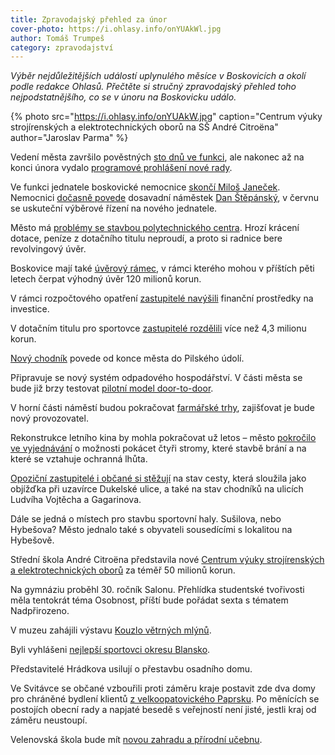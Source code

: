 ```yaml
---
title: Zpravodajský přehled za únor
cover-photo: https://i.ohlasy.info/onYUAkWl.jpg
author: Tomáš Trumpeš
category: zpravodajství
---
```


*Výběr nejdůležitějších událostí uplynulého měsíce v Boskovicích a okolí podle redakce Ohlasů. Přečtěte si stručný zpravodajský přehled toho nejpodstatnějšího, co se v únoru na Boskovicku událo.*

{% photo src="https://i.ohlasy.info/onYUAkW.jpg" caption="Centrum výuky strojírenských a elektrotechnických oborů na SŠ André Citroëna" author="Jaroslav Parma" %}

Vedení města završilo pověstných [sto dnů ve funkci](http://www.ohlasy.info/clanky/2019/02/preslapujeme.html), ale nakonec až na konci února vydalo [programové prohlášení nové rady](https://forum.ohlasy.info/t/programove-prohlaseni-mestske-rady/262).

Ve funkci jednatele boskovické nemocnice [skončí Miloš Janeček](http://www.ohlasy.info/clanky/2019/02/janecek-konci.html). Nemocnici [dočasně povede](http://www.ohlasy.info/clanky/2019/02/stepansky-jednatelem.html) dosavadní náměstek [Dan Štěpánský](http://www.ohlasy.info/clanky/2019/02/rozhovor-stepansky.html), v červnu se uskuteční výběrové řízení na nového jednatele.

Město má [problémy se stavbou polytechnického centra](http://www.ohlasy.info/clanky/2019/02/z-radnice.html). Hrozí krácení dotace, peníze z dotačního titulu neproudí, a proto si radnice bere revolvingový úvěr.

Boskovice mají také [úvěrový rámec](http://www.ohlasy.info/clanky/2019/02/zastupitelstvo.html), v rámci kterého mohou v příštích pěti letech čerpat výhodný úvěr 120 milionů korun.

V rámci rozpočtového opatření [zastupitelé navýšili](http://www.ohlasy.info/clanky/2019/02/zastupitelstvo.html) finanční prostředky na investice.

V dotačním titulu pro sportovce [zastupitelé rozdělili](http://www.ohlasy.info/clanky/2019/02/zastupitelstvo.html) více než 4,3 milionu korun.

[Nový chodník](http://www.ohlasy.info/clanky/2019/02/z-radnice.html) povede od konce města do Pilského údolí.

Připravuje se nový systém odpadového hospodářství. V části města se bude již brzy testovat [pilotní model door-to-door](http://www.ohlasy.info/clanky/2019/02/z-radnice.html).

V horní části náměstí budou pokračovat [farmářské trhy](http://www.ohlasy.info/clanky/2019/02/z-radnice.html), zajišťovat je bude nový provozovatel.

Rekonstrukce letního kina by mohla pokračovat už letos – město [pokročilo ve vyjednávání](http://www.ohlasy.info/clanky/2019/02/zastupitelstvo.html) o možnosti pokácet čtyři stromy, které stavbě brání a na které se vztahuje ochranná lhůta.

[Opoziční zastupitelé i občané si stěžují](http://www.ohlasy.info/clanky/2019/02/zastupitelstvo.html) na stav cesty, která sloužila jako objížďka při uzavírce Dukelské ulice, a také na stav chodníků na ulicích Ludvíha Vojtěcha a Gagarinova.

Dále se jedná o místech pro stavbu sportovní haly. Sušilova, nebo Hybešova? Město jednalo také s obyvateli sousedícími s lokalitou na Hybešově.

Střední škola André Citroëna představila nové [Centrum výuky strojírenských a elektrotechnických oborů](https://boskovice.cz/zaky-budou-pripravovat-na-nejmodernejsich-strojich/d-35626) za téměř 50 milionů korun.

Na gymnáziu proběhl 30. ročník Salonu. Přehlídka studentské tvořivosti měla tentokrát téma Osobnost, příští bude pořádat sexta s tématem Nadpřirozeno.

V muzeu zahájili výstavu [Kouzlo větrných mlýnů](https://boskovice.cz/vernisaz-k-vystave-kouzlo-vetrnych-mlynu/d-35689).

Byli vyhlášeni [nejlepší sportovci okresu Blansko](https://boskovice.cz/sportovec-okresu-blansko-roku-2018/d-35612).

Představitelé Hrádkova usilují o přestavbu osadního domu.

Ve Svitávce se občané vzbouřili proti záměru kraje postavit zde dva domy pro chráněné bydlení klientů [z velkoopatovického Paprsku](http://www.ohlasy.info/clanky/2019/02/rozhovor-wetterova.html). Po měnících se postojích obecní rady a napjaté besedě s veřejností není jisté, jestli kraj od záměru neustoupí.

Velenovská škola bude mít [novou zahradu a přírodní učebnu](https://blanensky.denik.cz/zpravy_region/skolaci-ve-velenove-dostanou-zahradu-i-venkovni-ucebnu-20190218.html).
